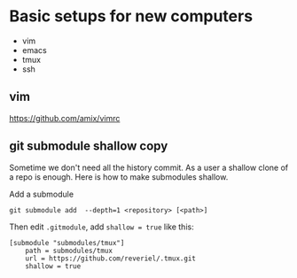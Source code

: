 # Basic setups for new computers


- vim
- emacs
- tmux
- ssh

## vim

https://github.com/amix/vimrc


## git submodule shallow copy

Sometime we don't need all the history commit. As a user a shallow clone 
of a repo is enough. Here is how to make submodules shallow.

Add a submodule
``` shell
git submodule add  --depth=1 <repository> [<path>]
```

Then edit `.gitmodule`, add `shallow = true` like this:
```
[submodule "submodules/tmux"]
	path = submodules/tmux
	url = https://github.com/reveriel/.tmux.git
	shallow = true
```




